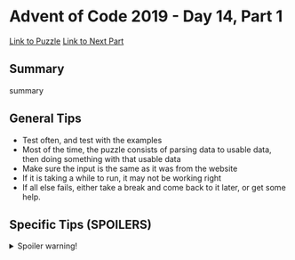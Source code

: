 # Advent of Code 2019 - Day 14, Part 1

[Link to Puzzle](https://adventofcode.com/2019/day/14)
[Link to Next Part](https://github.com/CodingAP/unofficial-aoc-syllabus/blob/main/years/2019/day14/part2.md)

## Summary
summary

## General Tips
- Test often, and test with the examples
- Most of the time, the puzzle consists of parsing data to usable data, then doing something with that usable data
- Make sure the input is the same as it was from the website
- If it is taking a while to run, it may not be working right
- If all else fails, either take a break and come back to it later, or get some help.

## Specific Tips (SPOILERS)
<details> <summary>Spoiler warning!</summary>

specific tips

</details>